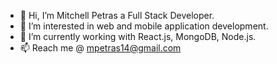 - 👋 Hi, I’m Mitchell Petras a Full Stack Developer.
- 👀 I’m interested in web and mobile application development.
- 🌱 I’m currently working with React.js, MongoDB, Node.js.
- 📫 Reach me @ mpetras14@gmail.com

<!---
mjp509/mjp509 is a ✨ special ✨ repository because its `README.md` (this file) appears on your GitHub profile.
You can click the Preview link to take a look at your changes.
--->

